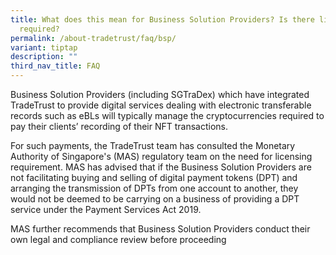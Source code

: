 ```yaml
---
title: What does this mean for Business Solution Providers? Is there licensing
  required?
permalink: /about-tradetrust/faq/bsp/
variant: tiptap
description: ""
third_nav_title: FAQ
---
```

<p>Business Solution Providers (including SGTraDex) which have integrated
TradeTrust to provide digital services dealing with electronic transferable
records such as eBLs will typically manage the cryptocurrencies required
to pay their clients’ recording of their NFT transactions.</p>
<p>For such payments, the TradeTrust team has consulted the Monetary Authority
of Singapore's (MAS) regulatory team on the need for licensing requirement.
MAS has advised that if the Business Solution Providers are not facilitating
buying and selling of digital payment tokens (DPT) and arranging the transmission
of DPTs from one account to another, they would not be deemed to be carrying
on a business of providing a DPT service under the Payment Services Act
2019.</p>
<p>MAS further recommends that Business Solution Providers conduct their
own legal and compliance review before proceeding</p>